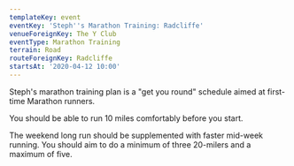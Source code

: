 ```yaml
---
templateKey: event
eventKey: 'Steph''s Marathon Training: Radcliffe'
venueForeignKey: The Y Club
eventType: Marathon Training
terrain: Road
routeForeignKey: Radcliffe
startsAt: '2020-04-12 10:00'
---
```

Steph's marathon training plan is a "get you round" schedule aimed at first-time
Marathon runners. 

You should be able to run 10 miles comfortably before you start. 

The weekend long run should be supplemented with faster mid-week running. 
You should aim to do a minimum of three 20-milers and a maximum of five. 
